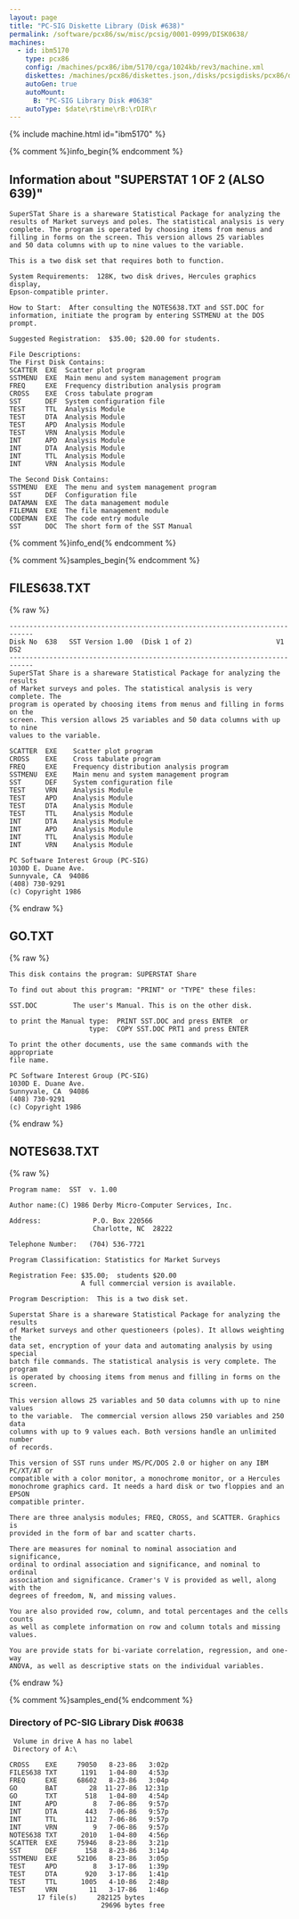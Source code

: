 ```yaml
---
layout: page
title: "PC-SIG Diskette Library (Disk #638)"
permalink: /software/pcx86/sw/misc/pcsig/0001-0999/DISK0638/
machines:
  - id: ibm5170
    type: pcx86
    config: /machines/pcx86/ibm/5170/cga/1024kb/rev3/machine.xml
    diskettes: /machines/pcx86/diskettes.json,/disks/pcsigdisks/pcx86/diskettes.json
    autoGen: true
    autoMount:
      B: "PC-SIG Library Disk #0638"
    autoType: $date\r$time\rB:\rDIR\r
---
```


{% include machine.html id="ibm5170" %}

{% comment %}info_begin{% endcomment %}

## Information about "SUPERSTAT 1 OF 2 (ALSO 639)"

    SuperSTat Share is a shareware Statistical Package for analyzing the
    results of Market surveys and poles. The statistical analysis is very
    complete. The program is operated by choosing items from menus and
    filling in forms on the screen. This version allows 25 variables
    and 50 data columns with up to nine values to the variable.
    
    This is a two disk set that requires both to function.
    
    System Requirements:  128K, two disk drives, Hercules graphics display,
    Epson-compatible printer.
    
    How to Start:  After consulting the NOTES638.TXT and SST.DOC for
    information, initiate the program by entering SSTMENU at the DOS
    prompt.
    
    Suggested Registration:  $35.00; $20.00 for students.
    
    File Descriptions:
    The First Disk Contains:
    SCATTER  EXE  Scatter plot program
    SSTMENU  EXE  Main menu and system management program
    FREQ     EXE  Frequency distribution analysis program
    CROSS    EXE  Cross tabulate program
    SST      DEF  System configuration file
    TEST     TTL  Analysis Module
    TEST     DTA  Analysis Module
    TEST     APD  Analysis Module
    TEST     VRN  Analysis Module
    INT      APD  Analysis Module
    INT      DTA  Analysis Module
    INT      TTL  Analysis Module
    INT      VRN  Analysis Module
    
    The Second Disk Contains:
    SSTMENU  EXE  The menu and system management program
    SST      DEF  Configuration file
    DATAMAN  EXE  The data management module
    FILEMAN  EXE  The file management module
    CODEMAN  EXE  The code entry module
    SST      DOC  The short form of the SST Manual
{% comment %}info_end{% endcomment %}

{% comment %}samples_begin{% endcomment %}

## FILES638.TXT

{% raw %}
```
----------------------------------------------------------------------------
Disk No  638   SST Version 1.00  (Disk 1 of 2)                     V1   DS2
----------------------------------------------------------------------------
SuperSTat Share is a shareware Statistical Package for analyzing the results
of Market surveys and poles. The statistical analysis is very complete. The
program is operated by choosing items from menus and filling in forms on the
screen. This version allows 25 variables and 50 data columns with up to nine
values to the variable.
 
SCATTER  EXE    Scatter plot program
CROSS    EXE    Cross tabulate program
FREQ     EXE    Frequency distribution analysis program
SSTMENU  EXE    Main menu and system management program
SST      DEF    System configuration file
TEST     VRN    Analysis Module
TEST     APD    Analysis Module
TEST     DTA    Analysis Module
TEST     TTL    Analysis Module
INT      DTA    Analysis Module
INT      APD    Analysis Module
INT      TTL    Analysis Module
INT      VRN    Analysis Module
 
PC Software Interest Group (PC-SIG)
1030D E. Duane Ave.
Sunnyvale, CA  94086
(408) 730-9291
(c) Copyright 1986
```
{% endraw %}

## GO.TXT

{% raw %}
```
This disk contains the program: SUPERSTAT Share
 
To find out about this program: "PRINT" or "TYPE" these files:
 
SST.DOC         The user's Manual. This is on the other disk.
 
to print the Manual type:  PRINT SST.DOC and press ENTER  or
                    type:  COPY SST.DOC PRT1 and press ENTER
 
To print the other documents, use the same commands with the appropriate
file name.
 
PC Software Interest Group (PC-SIG)
1030D E. Duane Ave.
Sunnyvale, CA  94086
(408) 730-9291
(c) Copyright 1986
```
{% endraw %}

## NOTES638.TXT

{% raw %}
```
Program name:  SST  v. 1.00
 
Author name:(C) 1986 Derby Micro-Computer Services, Inc.
 
Address:             P.O. Box 220566
                     Charlotte, NC  28222
 
Telephone Number:   (704) 536-7721
 
Program Classification: Statistics for Market Surveys
 
Registration Fee: $35.00;  students $20.00
                  A full commercial version is available.
 
Program Description:  This is a two disk set.
 
Superstat Share is a shareware Statistical Package for analyzing the results
of Market surveys and other questioneers (poles). It allows weighting the
data set, encryption of your data and automating analysis by using special
batch file commands. The statistical analysis is very complete. The program
is operated by choosing items from menus and filling in forms on the screen.
 
This version allows 25 variables and 50 data columns with up to nine values
to the variable.  The commercial version allows 250 variables and 250 data
columns with up to 9 values each. Both versions handle an unlimited number
of records.
 
This version of SST runs under MS/PC/DOS 2.0 or higher on any IBM PC/XT/AT or
compatible with a color monitor, a monochrome monitor, or a Hercules
monochrome graphics card. It needs a hard disk or two floppies and an EPSON
compatible printer.
 
There are three analysis modules; FREQ, CROSS, and SCATTER. Graphics is
provided in the form of bar and scatter charts.
 
There are measures for nominal to nominal association and significance,
ordinal to ordinal association and significance, and nominal to ordinal
association and significance. Cramer's V is provided as well, along with the
degrees of freedom, N, and missing values.
 
You are also provided row, column, and total percentages and the cells counts
as well as complete information on row and column totals and missing values.
 
You are provide stats for bi-variate correlation, regression, and one-way
ANOVA, as well as descriptive stats on the individual variables.
```
{% endraw %}

{% comment %}samples_end{% endcomment %}

### Directory of PC-SIG Library Disk #0638

     Volume in drive A has no label
     Directory of A:\

    CROSS    EXE     79050   8-23-86   3:02p
    FILES638 TXT      1191   1-04-80   4:53p
    FREQ     EXE     68602   8-23-86   3:04p
    GO       BAT        28  11-27-86  12:31p
    GO       TXT       518   1-04-80   4:54p
    INT      APD         8   7-06-86   9:57p
    INT      DTA       443   7-06-86   9:57p
    INT      TTL       112   7-06-86   9:57p
    INT      VRN         9   7-06-86   9:57p
    NOTES638 TXT      2010   1-04-80   4:56p
    SCATTER  EXE     75946   8-23-86   3:21p
    SST      DEF       158   8-23-86   3:14p
    SSTMENU  EXE     52106   8-23-86   3:05p
    TEST     APD         8   3-17-86   1:39p
    TEST     DTA       920   3-17-86   1:41p
    TEST     TTL      1005   4-10-86   2:48p
    TEST     VRN        11   3-17-86   1:46p
           17 file(s)     282125 bytes
                           29696 bytes free
